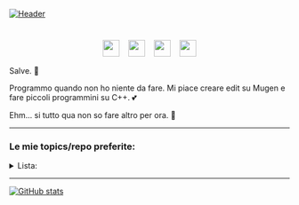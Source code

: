 [![Header](https://lh6.googleusercontent.com/BcTSq6LJrq234H_1rE4B9etOCiy41nVz48gRuNHahjOAK72Ab1j4i9Eeme6pIxVYxlyHO2oxHGvEpEEwPcZ_=w1879-h939-rw "Header")](https://github.com/okihaito)

<h1></h1>
<p align="center">
<a href="https://www.youtube.com/channel/UCvpCMNheDqnMlh2jDHI6lPw" rel="nofollow"><img height="30" src="https://www.freeiconspng.com/uploads/hd-youtube-logo-png-transparent-background-20.png" style="max-width:100%;"></a>
  &nbsp;&nbsp;
<a href="https://steamcommunity.com/profiles/76561198965646963" rel="nofollow"><img height="30" src="https://www.isnotdown.it/assets/pics/steam.png" style="max-width:100%;"></a>
  &nbsp;&nbsp;
<a href="https://www.instagram.com/okihaito/" rel="nofollow"><img height="30" src="https://assets.stickpng.com/images/580b57fcd9996e24bc43c521.png" style="max-width:100%;"></a>
  &nbsp;&nbsp;
<a href="https://open.spotify.com/user/dhonwgff9zdavjl6lk3v3atl0?si=bf8f29edf28e4a0d" rel="nofollow"><img height="30" src="https://www.freepnglogos.com/uploads/spotify-logo-png/spotify-photo-of-logo-16.png" style="max-width:100%;"></a>
<p align="right">
  <p>Salve. 👋</p>
  <p>Programmo quando non ho niente da fare. Mi piace creare edit su Mugen e fare piccoli programmini su C++. 💕</p>
  <p>Ehm... si tutto qua non so fare altro per ora. 🌱</p>

<hr></hr>

### Le mie topics/repo preferite:

<details>
  <summary>Lista:</summary>
  <p><a href="https://github.com/topics/betterdiscord-theme" rel="nofollow">Temi Discord</a></p>
  <p><a href="https://github.com/ecriminal/Discord-Exploit-Collection" rel="nofollow">Exploit Discord (Python)</a></p>
  <p><a href="https://gist.github.com/Fobxx/107e2bad2bf7312cd49431c696aac912" rel="nofollow">Skin Cookiezi osu!</a></p>
  <p>Altri in arrivo...</p>
</details>

<hr></hr>

[![GitHub stats](https://github-readme-stats.vercel.app/api?username=okihaito)](https://github.com/anuraghazra/github-readme-stats)
